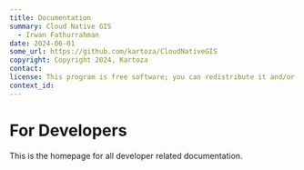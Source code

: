 ```yaml
---
title: Documentation
summary: Cloud Native GIS
  - Irwan Fathurrahman
date: 2024-06-01
some_url: https://github.com/kartoza/CloudNativeGIS
copyright: Copyright 2024, Kartoza
contact:
license: This program is free software; you can redistribute it and/or modify it under the terms of the GNU Affero General Public License as published by the Free Software Foundation; either version 3 of the License, or (at your option) any later version.
context_id: 
---
```


# For Developers

<!-- To Be Populated -->

This is the homepage for all developer related documentation.

